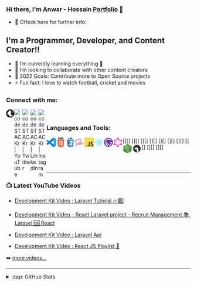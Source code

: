 ### Hi there, I'm Anwar - Hossain [Portfolio][website] 👋

- 🔭 CHeck here for further info:

## I'm a Programmer, Developer, and Content Creator!!

- 🌱 I’m currently learning everything 🤣
- 👯 I’m looking to collaborate with other content creators
- 🥅 2022 Goals: Contribute more to Open Source projects
- ⚡ Fun fact: I love to watch football, cricket and movies

### Connect with me:

[<img align="left" alt="codeSTACKr.com" width="22px" src="https://raw.githubusercontent.com/iconic/open-iconic/master/svg/globe.svg" />][website]
[<img align="left" alt="codeSTACKr | YouTube" width="22px" src="https://cdn.jsdelivr.net/npm/simple-icons@v3/icons/youtube.svg" />][youtube]
[<img align="left" alt="codeSTACKr | Twitter" width="22px" src="https://cdn.jsdelivr.net/npm/simple-icons@v3/icons/twitter.svg" />][twitter]
[<img align="left" alt="codeSTACKr | LinkedIn" width="22px" src="https://cdn.jsdelivr.net/npm/simple-icons@v3/icons/linkedin.svg" />][linkedin]
[<img align="left" alt="codeSTACKr | Instagram" width="22px" src="https://cdn.jsdelivr.net/npm/simple-icons@v3/icons/instagram.svg" />][instagram]

<br />

### Languages and Tools:

[<img align="left" alt="Visual Studio Code" width="26px" src="https://raw.githubusercontent.com/github/explore/80688e429a7d4ef2fca1e82350fe8e3517d3494d/topics/visual-studio-code/visual-studio-code.png" />][]
[<img align="left" alt="HTML5" width="26px" src="https://raw.githubusercontent.com/github/explore/80688e429a7d4ef2fca1e82350fe8e3517d3494d/topics/html/html.png" />][]
[<img align="left" alt="CSS3" width="26px" src="https://raw.githubusercontent.com/github/explore/80688e429a7d4ef2fca1e82350fe8e3517d3494d/topics/css/css.png" />][]
[<img align="left" alt="Sass" width="26px" src="https://raw.githubusercontent.com/github/explore/80688e429a7d4ef2fca1e82350fe8e3517d3494d/topics/sass/sass.png" />][]
[<img align="left" alt="JavaScript" width="26px" src="https://raw.githubusercontent.com/github/explore/80688e429a7d4ef2fca1e82350fe8e3517d3494d/topics/javascript/javascript.png" />][]
[<img align="left" alt="React" width="26px" src="https://raw.githubusercontent.com/github/explore/80688e429a7d4ef2fca1e82350fe8e3517d3494d/topics/react/react.png" />][]
[<img align="left" alt="Gatsby" width="26px" src="https://raw.githubusercontent.com/github/explore/e94815998e4e0713912fed477a1f346ec04c3da2/topics/gatsby/gatsby.png" />][]
[<img align="left" alt="GraphQL" width="26px" src="https://raw.githubusercontent.com/github/explore/80688e429a7d4ef2fca1e82350fe8e3517d3494d/topics/graphql/graphql.png" />][]
[<img align="left" alt="Node.js" width="26px" src="https://raw.githubusercontent.com/github/explore/80688e429a7d4ef2fca1e82350fe8e3517d3494d/topics/nodejs/nodejs.png" />][]
[<img align="left" alt="Deno" width="26px" src="https://raw.githubusercontent.com/github/explore/361e2821e2dea67711cde99c9c40ed357061cf27/topics/deno/deno.png" />][]


<br />
<br />

---

### 📺 Latest YouTube Videos

<!-- YOUTUBE:START -->

- [ Development Kit Video : Laravel Tutorial 🔥 5️⃣][laravelplaylist]

- [ Development Kit Video - React Laravel project - Recruit Management 📚, Laravel 🆚 React][reactlaravelplaylist]
- [ Development Kit Video : Laravel Api][apiplaylist]
- [ Development Kit Video : React JS Playlist 🚨][reactplaylist]
<!-- YOUTUBE:END -->

➡️ [more videos...](https://www.youtube.com/channel/UCTVkdvIeUA5-9bmiuyB1sUA)

---

<details>
  <summary>:zap: GitHub Stats</summary>

  <img align="left" alt="codeSTACKr's GitHub Stats" src="https://github-readme-stats.codestackr.vercel.app/api?username=codeSTACKr&show_icons=true&hide_border=true" />

</details>

[website]: https://portfolioanwar.herokuapp.com
[twitter]: https://twitter.com/mahedianwar
[youtube]: https://www.youtube.com/channel/UCTVkdvIeUA5-9bmiuyB1sUA
[instagram]: https://www.instagram.com/mahedi_hasan_sr/
[linkedin]: https://www.linkedin.com/in/anwarsr
[reactlaravelplaylist]: https://youtube.com/playlist?list=PLOUudhWYmRUPV7JTSeK9g__8j1YSGSAIn
[apiplaylist]: https://www.youtube.com/playlist?list=PLkwxH9e_vrALRJKu7wfXby3MKeflhTu6B
[laravelplaylist]: https://youtube.com/playlist?list=PLOUudhWYmRUNlox-ZRSmhfrYsqe1o1p1a
[reactplaylist]: https://youtube.com/playlist?list=PLOUudhWYmRUOQgdGkqjA7_T0biWQsbK38
[cssplaylist]: https://youtube.com/playlist?list=PLOUudhWYmRUOQgdGkqjA7_T0biWQsbK38
[authenticationplaylist]: https://youtube.com/playlist?list=PLOUudhWYmRUO3StdD2VWubQ23Ps2-EHt2
[laravelcrud]: https://youtube.com/playlist?list=PLOUudhWYmRUOB5MODA2_NZ_meW_EssMOy
